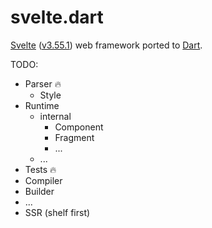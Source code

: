 svelte.dart
=========

[Svelte](https://svelte.dev/) ([v3.55.1](https://github.com/sveltejs/svelte/tree/v3.55.1))
web framework ported to [Dart](https://dart.dev).

TODO:
- Parser 🔥
  - Style
- Runtime
  - internal
    - Component
    - Fragment
    - ...
  - ...
- Tests 🔥
- Compiler
- Builder
- ...
- SSR (shelf first)
